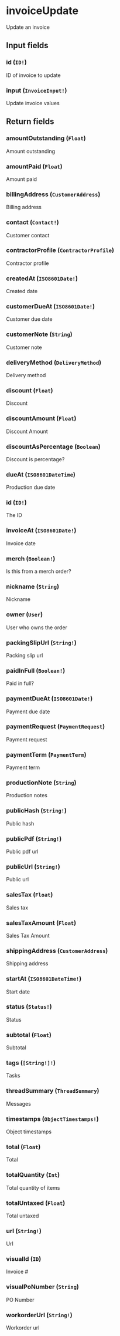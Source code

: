 # invoiceUpdate

Update an invoice

## Input fields

### id (`ID!`)
ID of invoice to update

### input (`InvoiceInput!`)
Update invoice values

## Return fields

### amountOutstanding (`Float`)
Amount outstanding

### amountPaid (`Float`)
Amount paid

### billingAddress (`CustomerAddress`)
Billing address

### contact (`Contact!`)
Customer contact

### contractorProfile (`ContractorProfile`)
Contractor profile

### createdAt (`ISO8601Date!`)
Created date

### customerDueAt (`ISO8601Date!`)
Customer due date

### customerNote (`String`)
Customer note

### deliveryMethod (`DeliveryMethod`)
Delivery method

### discount (`Float`)
Discount

### discountAmount (`Float`)
Discount Amount

### discountAsPercentage (`Boolean`)
Discount is percentage?

### dueAt (`ISO8601DateTime`)
Production due date

### id (`ID!`)
The ID

### invoiceAt (`ISO8601Date!`)
Invoice date

### merch (`Boolean!`)
Is this from a merch order?

### nickname (`String`)
Nickname

### owner (`User`)
User who owns the order

### packingSlipUrl (`String!`)
Packing slip url

### paidInFull (`Boolean!`)
Paid in full?

### paymentDueAt (`ISO8601Date!`)
Payment due date

### paymentRequest (`PaymentRequest`)
Payment request

### paymentTerm (`PaymentTerm`)
Payment term

### productionNote (`String`)
Production notes

### publicHash (`String!`)
Public hash

### publicPdf (`String!`)
Public pdf url

### publicUrl (`String!`)
Public url

### salesTax (`Float`)
Sales tax

### salesTaxAmount (`Float`)
Sales Tax Amount

### shippingAddress (`CustomerAddress`)
Shipping address

### startAt (`ISO8601DateTime!`)
Start date

### status (`Status!`)
Status

### subtotal (`Float`)
Subtotal

### tags (`[String!]!`)
Tasks

### threadSummary (`ThreadSummary`)
Messages

### timestamps (`ObjectTimestamps!`)
Object timestamps

### total (`Float`)
Total

### totalQuantity (`Int`)
Total quantity of items

### totalUntaxed (`Float`)
Total untaxed

### url (`String!`)
Url

### visualId (`ID`)
Invoice #

### visualPoNumber (`String`)
PO Number

### workorderUrl (`String!`)
Workorder url

